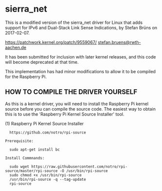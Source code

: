 # sierra_net

This is a modified version of the sierra_net driver for Linux that adds support
for IPv6 and Dual-Stack Link Sense Indications, by Stefan Brüns on 2017-02-07.

https://patchwork.kernel.org/patch/9559067/
<stefan.bruens@rwth-aachen.de>

It has been submitted for inclusion with later kernel releases, and this code
will become deprecated at that time.

This implementation has had minor modifications to allow it to be compiled for
the Raspberry Pi.







HOW TO COMPILE THE DRIVER YOURSELF
----------------------------------

As this is a kernel driver, you will need to install the Raspberry Pi kernel
source before you can compile the source code. The easiest way to obtain this
is to use the 'Raspberry Pi Kernel Source Installer' tool.

(1) Raspberry Pi Kernel Source Installer

      https://github.com/notro/rpi-source

    Prerequisite:

      sudo apt-get install bc

    Install Commnands:

      sudo wget https://raw.githubusercontent.com/notro/rpi-source/master/rpi-source -O /usr/bin/rpi-source
      sudo chmod +x /usr/bin/rpi-source
      /usr/bin/rpi-source -q --tag-update
      rpi-source



